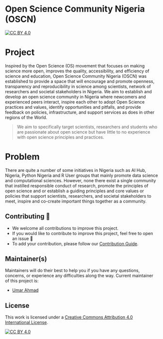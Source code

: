 # Open Science Community Nigeria (OSCN)

[![CC BY 4.0][cc-by-shield]][cc-by]


# Project

Inspired by the Open Science (OS) movement that focuses on making science more open, improves the quality, accessibility, and efficiency of science and education, Open Science Community Nigeria (OSCN) was established to provide a space that will encourage and promote openness, transparency and reproducibility in science among scientists, network of researchers and societal stakeholders in Nigeria. We aim to establish and develop an open science community in Nigeria where newcomers and experienced peers interact, inspire each other to adopt Open Science practices and values, identify opportunities and pitfalls, and provide feedback on policies, infrastructure, and support services as does in other regions of the World. 

> We aim to specifically target scientists, researchers and students who are passionate about open science but have little to no experience with open science principles and practices.

# Problem

There are quite a number of some initiatives in Nigeria such as AI Hub, Nigeria, Python Nigeria and R User groups that mainly promote data science and computational sciences. However, none there exist a single community that instilled responsible conduct of research, promote the principles of open science and or establish a guiding principles and core values or policies that support scientists, researchers, and societal stakeholders to meet, inspire and co-create important things together as a community.


## Contributing :gift_heart:

- We welcome all contributions to improve this project. 
- If you would like to contribute to improve this project, feel free to open an issue :heart_decoration:
- To add your contribution, please follow our [Contribution Guide](https://github.com/babasaraki/open-science-community-nigeria/blob/main/CONTRIBUTING.md).


## Maintainer(s)

Maintainers will do their best to help you if you have any questions, concerns, or experience any difficulties along the way. Current maintainer of this project is:

* [Umar Ahmad](https://github.com/babasaraki)


## License

This work is licensed under a
[Creative Commons Attribution 4.0 International License][cc-by].

[![CC BY 4.0][cc-by-image]][cc-by]

[cc-by]: http://creativecommons.org/licenses/by/4.0/
[cc-by-image]: https://i.creativecommons.org/l/by/4.0/88x31.png
[cc-by-shield]: https://img.shields.io/badge/License-CC%20BY%204.0-lightgrey.svg
